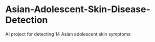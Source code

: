 # Asian-Adolescent-Skin-Disease-Detection
AI project for detecting 14 Asian adolescent skin symptoms
